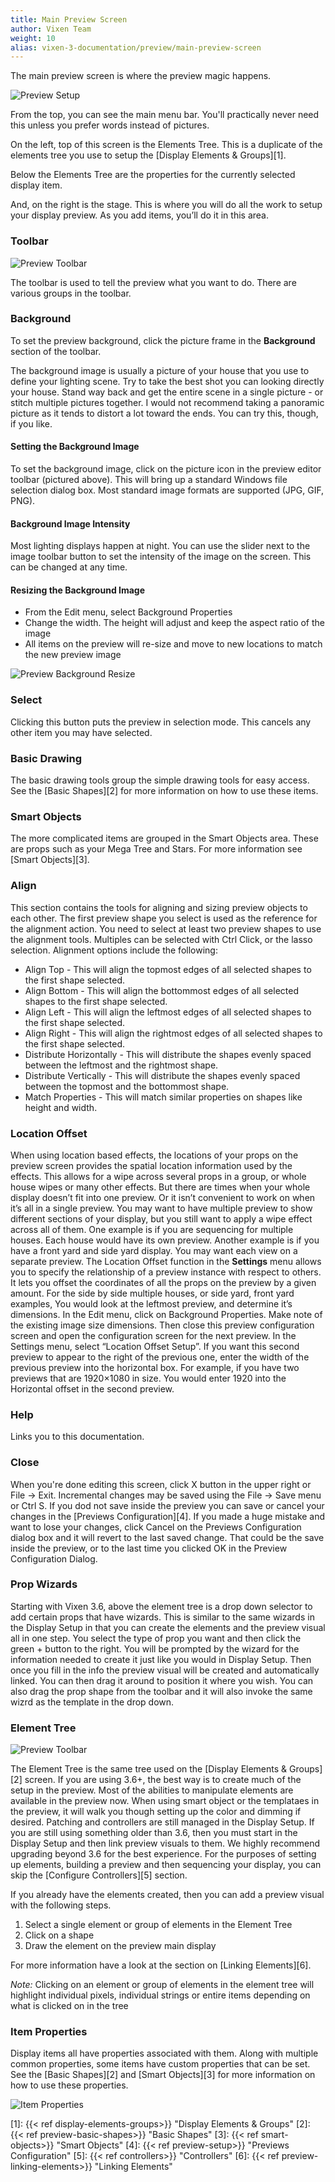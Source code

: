 ```yaml
---
title: Main Preview Screen
author: Vixen Team
weight: 10
alias: vixen-3-documentation/preview/main-preview-screen
---
```

The main preview screen is where the preview magic happens.

![Preview Setup](/images/docs/usage/preview/main-preview-screen/main-preview-screen.png)

From the top, you can see the main menu bar. You'll practically never need this unless you prefer words instead of pictures.

On the left, top of this screen is the Elements Tree. This is a duplicate of the elements tree you use to setup the [Display Elements & Groups][1].

Below the Elements Tree are the properties for the currently selected display item.

And, on the right is the stage. This is where you will do all the work to setup your display preview. As you add items, you&#8217;ll do it in this area.

### Toolbar

![Preview Toolbar](/images/docs/usage/preview/main-preview-screen/preview-toolbar.png)

The toolbar is used to tell the preview what you want to do. There are various groups in the toolbar.

### Background

To set the preview background, click the picture frame in the **Background** section of the toolbar.

The background image is usually a picture of your house that you use to define your lighting scene. Try to take the best shot you can looking directly your house. Stand way back and get the entire scene in a single picture - or stitch multiple pictures together. I would not recommend taking a panoramic picture as it tends to distort a lot toward the ends. You can try this, though, if you like.

#### Setting the Background Image

To set the background image, click on the picture icon in the preview editor toolbar (pictured above). This will bring up a standard Windows file selection dialog box. Most standard image formats are supported (JPG, GIF, PNG).

#### Background Image Intensity

Most lighting displays happen at night. You can use the slider next to the image toolbar button to set the intensity of the image on the screen. This can be changed at any time.

#### Resizing the Background Image

* From the Edit menu, select Background Properties
* Change the width. The height will adjust and keep the aspect ratio of the image
* All items on the preview will re-size and move to new locations to match the new preview image

![Preview Background Resize](/images/docs/usage/preview/main-preview-screen/resize-background-dialog.jpg)

### Select

Clicking this button puts the preview in selection mode. This cancels any other item you may have selected.

### Basic Drawing

The basic drawing tools group the simple drawing tools for easy access. See the [Basic Shapes][2] for more information on how to use these items.

### Smart Objects

The more complicated items are grouped in the Smart Objects area. These are props such as your Mega Tree and Stars. For more information see [Smart Objects][3].

### Align

This section contains the tools for aligning and sizing preview objects to each other. The first preview shape you select is used as the reference for the alignment action. You need to select at least two preview shapes to use the alignment tools. Multiples can be selected with Ctrl Click, or the lasso selection. Alignment options include the following:

* Align Top - This will align the topmost edges of all selected shapes to the first shape selected.
* Align Bottom - This will align the bottommost edges of all selected shapes to the first shape selected.
* Align Left - This will align the leftmost edges of all selected shapes to the first shape selected.
* Align Right - This will align the rightmost edges of all selected shapes to the first shape selected.
* Distribute Horizontally - This will distribute the shapes evenly spaced between the leftmost and the rightmost shape.
* Distribute Vertically - This will distribute the shapes evenly spaced between the topmost and the bottommost shape.
* Match Properties - This will match similar properties on shapes like height and width.

### Location Offset

When using location based effects, the locations of your props on the preview screen provides the spatial location information used by the effects. This allows for a wipe across several props in a group, or whole house wipes or many other effects. But there are times when your whole display doesn’t fit into one preview. Or it isn’t convenient to work on when it’s all in a single preview. You may want to have multiple preview to show different sections of your display, but you still want to apply a wipe effect across all of them. One example is if you are sequencing for multiple houses. Each house would have its own preview. Another example is if you have a front yard and side yard display. You may want each view on a separate preview.
The Location Offset function in the **Settings** menu allows you to specify the relationship of a preview instance with respect to others. It lets you offset the coordinates of all the props on the preview by a given amount. For the side by side multiple houses, or side yard, front yard examples, You would look at the leftmost preview, and determine it’s dimensions. In the Edit menu, click on Background Properties. Make note of the existing image size dimensions. Then close this preview configuration screen and open the configuration screen for the next preview. In the Settings menu, select “Location Offset Setup”. If you want this second preview to appear to the right of the previous one, enter the width of the previous preview into the horizontal box. For example, if you have two previews that are 1920×1080 in size. You would enter 1920 into the Horizontal offset in the second preview.

### Help

Links you to this documentation.

### Close

When you're done editing this screen, click X button in the upper right or File -> Exit. Incremental changes may be saved using the File -> Save menu or Ctrl S. If you dod not save inside the preview you can save or cancel your changes in the [Previews Configuration][4]. If you made a huge mistake and want to lose your changes, click Cancel on the Previews Configuration dialog box and it will revert to the last saved change. That could be the save inside the preview, or to the last time you clicked OK in the Preview Configuration Dialog.

### Prop Wizards

Starting with Vixen 3.6, above the element tree is a drop down selector to add certain props that have wizards. This is similar to the same wizards in the Display Setup in that you can create the elements and the preview visual all in one step. You select the type of prop you want and then click the green + button to the right. You will be prompted by the wizard for the information needed to create it just like you would in Display Setup. Then once you fill in the info the preview visual will be created and automatically linked. You can then drag it around to position it where you wish. You can also drag the prop shape from the toolbar and it will also invoke the same wizrd as the template in the drop down.

### Element Tree

![Preview Toolbar](/images/docs/usage/preview/main-preview-screen/element-tree.png)

The Element Tree is the same tree used on the [Display Elements & Groups][2] screen. If you are using 3.6+, the best way is to create much of the setup in the preview. Most of the abilities to manipulate elements are available in the preview now. When using smart object or the templataes in the preview, it will walk you though setting up the color and dimming if desired. Patching and controllers are still managed in the Display Setup. If you are still using something older than 3.6, then you must start in the Display Setup and then link preview visuals to them. We highly recommend upgrading beyond 3.6 for the best experience. For the purposes of setting up elements, building a preview and then sequencing your display, you can skip the [Configure Controllers][5] section.

If you already have the elements created, then you can add a preview visual with the following steps.

  1. Select a single element or group of elements in the Element Tree
  2. Click on a shape
  3. Draw the element on the preview main display

For more information have a look at the section on [Linking Elements][6].

_Note:_ Clicking on an element or group of elements in the element tree will highlight individual pixels, individual strings or entire items depending on what is clicked on in the tree

### Item Properties

Display items all have properties associated with them. Along with multiple common properties, some items have custom properties that can be set. See the [Basic Shapes][2] and [Smart Objects][3] for more information on how to use these properties.

![Item Properties](/images/docs/usage/preview/main-preview-screen/arch-properties.png)

 [1]: {{< ref display-elements-groups>}} "Display Elements & Groups"
 [2]: {{< ref preview-basic-shapes>}} "Basic Shapes"
 [3]: {{< ref smart-objects>}} "Smart Objects"
 [4]: {{< ref preview-setup>}} "Previews Configuration"
 [5]: {{< ref controllers>}} "Controllers"
 [6]: {{< ref preview-linking-elements>}} "Linking Elements"
